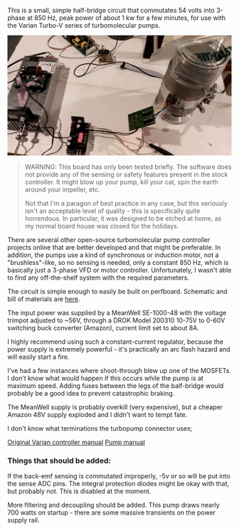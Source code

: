 
This is a small, simple half-bridge circuit that commutates 54 volts into 3-phase at 850 Hz, peak power of about 1 kw for a few minutes, for use with the Varian Turbo-V series of turbomolecular pumps. 

![](media/system.png)

> WARNING: This board has only been tested briefly. The software does not provide any of the sensing or safety features present in the stock controller. It might blow up your pump, kill your cat, spin the earth around your impeller, etc.
>
> Not that I'm a paragon of best practice in any case, but this seriously isn't an acceptable level of quality - this is
specifically quite horrendous. In particular, it was designed to be etched at home, as my normal board house was closed for the holidays.

There are several other open-source turbomolecular pump controller projects online that are better developed and that might be preferable. In addition, the pumps use a kind of synchronous or induction motor, not a "brushless"-like, so no sensing is needed, only a constant 850 Hz, which is basically just a 3-phase VFD or motor controller. Unfortunately, I wasn't able to find any off-the-shelf system with the required parameters.

The circuit is simple enough to easily be built on perfboard. Schematic and bill of materials are [here](files/controller/assembly).

The input power was supplied by a MeanWell SE-1000-48 with the voltage trimpot adjusted to ~56V, through a DROK Model 200310 10-75V to 0-60V switching buck converter (Amazon), current limit set to about 8A. 

I highly recommend using such a constant-current regulator, because the power supply is extremely powerful - it's practically an arc flash hazard and will easily start a fire.

I've had a few instances where shoot-through blew up one of the MOSFETs. I don't know what would happen if this occurs while the pump is at maximum speed. Adding fuses between the legs of the balf-bridge would probably be a good idea to prevent catastrophic braking.

The MeanWell supply is probably overkill (very expensive), but a cheaper Amazon 48V supply exploded and I didn't want to tempt fate.

I don't know what terminations the turbopump connector uses; 

[Original Varian controller manual](references/Varian_V200_controller.pdf)
[Pump manual](references/Varian_V200_turbo_pump.pdf)



### Things that should be added:

If the back-emf sensing is commutated improperly, -5v or so will be put into the sense ADC pins. The integral protection diodes might be okay with that, but probably not. This is disabled at the moment.

More filtering and decoupling should be added. This pump draws nearly 700 watts on startup - there are some massive transients on the power supply rail.






